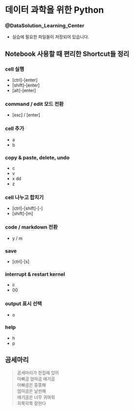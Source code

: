 # 데이터 과학을 위한 Python
### @DataSolution_Learning_Center
- 실습에 필요한 파일들이 저장되어 있습니다.


## Notebook 사용할 때 편리한 Shortcut들 정리


### cell 실행
- [ctrl]-[enter]
- [shift]-[enter]
- [alt]-[enter]

### command / edit 모드 전환 
- [esc] / [enter]

### cell 추가
- a 
- b

### copy & paste, delete, undo
- c
- v
- x dd
- z

### cell 나누고 합치기
- [ctrl]-[shift]-[-]
- [shift]-[m]

### code / markdown 전환
- y / m

### save
- [ctrl]-[s]

### interrupt & restart kernel
- ii
- 00

### output 표시 선택
- o

### help
- h
- p

## 곰세마리
> 곰세마리가 한집에 있어 <br> 
> 아빠곰 엄마곰 애기곰  <br>
> 아빠곰은 뚱뚱해  <br>
> 엄마곰은 날씬해  <br>
> 애기곰은 너무 귀여워  <br>
> 히쭉히쭉 잘한다 <br>
